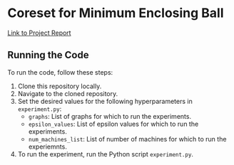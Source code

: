 # Coreset for Minimum Enclosing Ball

[Link to Project Report](https://anmol-anand.github.io/paper/Distributed_Graph_Matching_Project_Report.pdf)


## Running the Code

To run the code, follow these steps:

1. Clone this repository locally.
2. Navigate to the cloned repository.
3. Set the desired values for the following hyperparameters in `experiment.py`:
   - `graphs`: List of graphs for which to run the experiments.
   - `epsilon_values`: List of epsilon values for which to run the experiments.
   - `num_machines_list`: List of number of machines for which to run the experiemnts.
4. To run the experiment, run the Python script `experiment.py`.
